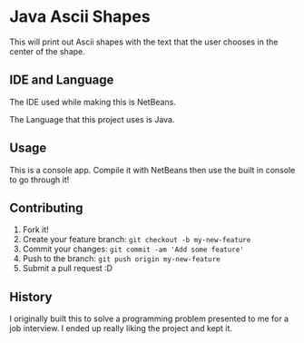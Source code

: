 # Java Ascii Shapes

This will print out Ascii shapes with the text that the user chooses in the center of the shape.

## IDE and Language 

The IDE used while making this is NetBeans.

The Language that this project uses is Java.

## Usage

This is a console app. Compile it with NetBeans then use the built in console to go through it!

## Contributing

1. Fork it!
2. Create your feature branch: `git checkout -b my-new-feature`
3. Commit your changes: `git commit -am 'Add some feature'`
4. Push to the branch: `git push origin my-new-feature`
5. Submit a pull request :D

## History

I originally built this to solve a programming problem presented to me for a job interview. I ended up really liking the project and kept it.
